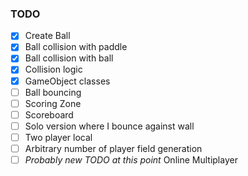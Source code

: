 ### TODO

- [x] Create Ball
- [x] Ball collision with paddle
- [x] Ball collision with ball
- [x] Collision logic
- [x] GameObject classes
- [ ] Ball bouncing
- [ ] Scoring Zone
- [ ] Scoreboard
- [ ] Solo version where I bounce against wall
- [ ] Two player local
- [ ] Arbitrary number of player field generation
- [ ] _Probably new TODO at this point_ Online Multiplayer